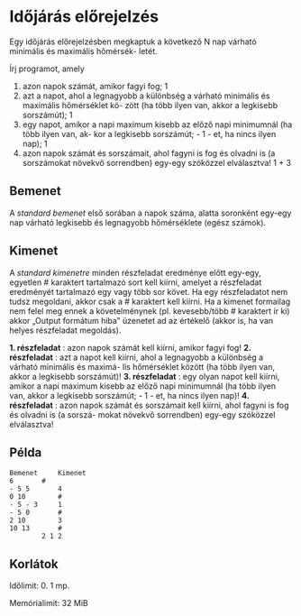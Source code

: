 # Időjárás előrejelzés

Egy időjárás előrejelzésben megkaptuk a következő N nap várható minimális és maximális hőmérsék-
letét.

Írj programot, amely

1. azon napok számát, amikor fagyi fog; 1
2. azt a napot, ahol a legnagyobb a különbség a várható minimális és maximális hőmérséklet kö-
    zött (ha több ilyen van, akkor a legkisebb sorszámút); 1
3. egy napot, amikor a napi maximum kisebb az előző napi minimumnál (ha több ilyen van, ak-
    kor a legkisebb sorszámút; - 1 - et, ha nincs ilyen nap); 1
4. azon napok számát és sorszámait, ahol fagyni is fog és olvadni is (a sorszámokat növekvő
    sorrendben) egy-egy szóközzel elválasztva! 1 + 3

## Bemenet

A _standard bemenet_ első sorában a napok száma, alatta soronként egy-egy nap várható
legkisebb és legnagyobb hőmérséklete (egész számok).

## Kimenet

A _standard kimenetre_ minden részfeladat eredménye előtt egy-egy, egyetlen # karaktert
tartalmazó sort kell kiírni, amelyet a részfeladat eredményét tartalmazó egy vagy több sor követ.
Ha egy részfeladatot nem tudsz megoldani, akkor csak a # karaktert kell kiírni. Ha a kimenet
formailag nem felel meg ennek a követelménynek (pl. kevesebb/több # karaktert ír ki) akkor
„Output formátum hiba” üzenetet ad az értékelő (akkor is, ha van helyes részfeladat megoldás).

**1. részfeladat** : azon napok számát kell kiírni, amikor fagyi fog!
**2. részfeladat** : azt a napot kell kiírni, ahol a legnagyobb a különbség a várható minimális és maximá-
lis hőmérséklet között (ha több ilyen van, akkor a legkisebb sorszámút)!
**3. részfeladat** : egy olyan napot kell kiírni, amikor a napi maximum kisebb az előző napi minimumnál
(ha több ilyen van, akkor a legkisebb sorszámút; - 1 - et, ha nincs ilyen nap)!
**4. részfeladat** : azon napok számát és sorszámait kell kiírni, ahol fagyni is fog és olvadni is (a sorszá-
mokat növekvő sorrendben) egy-egy szóközzel elválasztva!

## Példa

```
Bemenet 	Kimenet
6 		#
- 5 5 		4
0 10 		#
- 5 - 3 	1
- 5 0 		#
2 10 		3
10 13 		#
		2 1 2
```
## Korlátok

Időlimit: 0. 1 mp.

Memórialimit: 32 MiB
